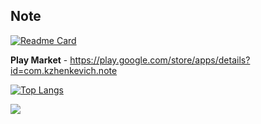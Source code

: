 ## Note

[![Readme Card](https://github-readme-stats.vercel.app/api/pin/?username=Kirill13079&repo=Note&show_icons=true&theme=radical)](https://github.com/Kirill13079/Note)

<b>Play Market</b> - https://play.google.com/store/apps/details?id=com.kzhenkevich.note 

[![Top Langs](https://github-readme-stats.vercel.app/api/top-langs/?username=Kirill13079&layout=compact&show_icons=true&theme=radical)](https://github.com/anuraghazra/github-readme-stats)

![](https://komarev.com/ghpvc/?username=Kirill13079&color=green) 
